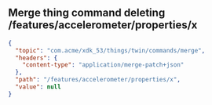 ## Merge thing command deleting /features/accelerometer/properties/x

```json
{
  "topic": "com.acme/xdk_53/things/twin/commands/merge",
  "headers": {
    "content-type": "application/merge-patch+json"
  },
  "path": "/features/accelerometer/properties/x",
  "value": null
}
```
